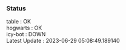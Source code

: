 ### Status


table : OK  
hogwarts : OK  
icy-bot : DOWN  
Latest Update : 2023-06-29 05:08:49.189140

